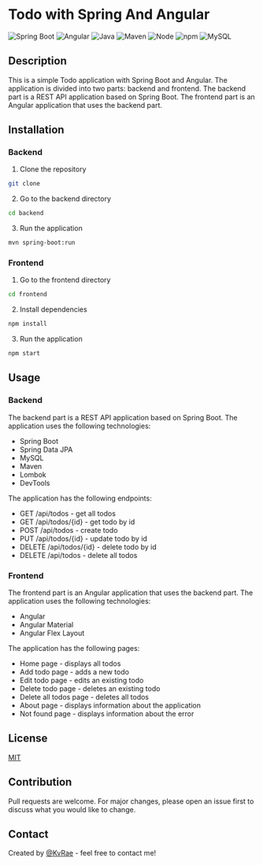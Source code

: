 # Todo with Spring And Angular


![Spring Boot](https://img.shields.io/badge/Spring%20Boot-2.7.2-brightgreen)
![Angular](https://img.shields.io/badge/Angular-12.2.10-red)
![Java](https://img.shields.io/badge/Java-11-blue)
![Maven](https://img.shields.io/badge/Maven-3.8.3-orange)
![Node](https://img.shields.io/badge/Node-14.17.6-green)
![npm](https://img.shields.io/badge/npm-6.14.15-yellow)
![MySQL](https://img.shields.io/badge/MySQL-8.0.27-blue)
## Description
This is a simple Todo application with Spring Boot and Angular.
The application is divided into two parts: backend and frontend. The backend part is a REST API application based on Spring Boot. 
The frontend part is an Angular  application that uses the backend part.

## Installation
### Backend
1. Clone the repository
```bash
git clone
```
2. Go to the backend directory
```bash
cd backend
```
3. Run the application
```bash
mvn spring-boot:run
```
### Frontend
1. Go to the frontend directory
```bash
cd frontend
```
2. Install dependencies
```bash
npm install
```
3. Run the application
```bash
npm start
```
## Usage
### Backend
The backend part is a REST API application based on Spring Boot.
The application uses the following technologies:
- Spring Boot
- Spring Data JPA
- MySQL
- Maven
- Lombok
- DevTools

The application has the following endpoints:
- GET /api/todos - get all todos
- GET /api/todos/{id} - get todo by id
- POST /api/todos - create todo
- PUT /api/todos/{id} - update todo by id
- DELETE /api/todos/{id} - delete todo by id
- DELETE /api/todos - delete all todos

### Frontend
The frontend part is an Angular application that uses the backend part.
The application uses the following technologies:
- Angular
- Angular Material
- Angular Flex Layout

The application has the following pages:
- Home page - displays all todos
- Add todo page - adds a new todo
- Edit todo page - edits an existing todo
- Delete todo page - deletes an existing todo
- Delete all todos page - deletes all todos
- About page - displays information about the application
- Not found page - displays information about the error

## License
[MIT](https://choosealicense.com/licenses/mit/)

## Contribution
Pull requests are welcome. For major changes, 
please open an issue first to discuss what you would like to change.

## Contact
Created by [@KvRae](https://www.linkedin.com/in/karam-mannai) - feel free to contact me!
